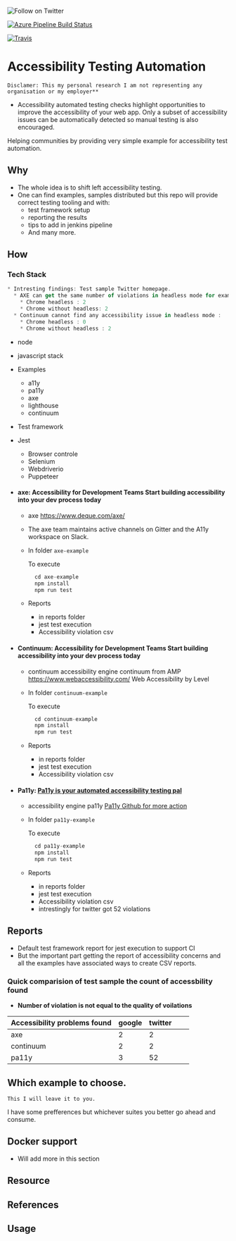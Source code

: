 
<p>
  <a href="https://twitter.com/intent/follow?screen_name=vishalm84"><img align="left" src="https://img.shields.io/twitter/follow/vishalm84.svg?style=social&label=Follow%20@vishalm84" alt="Follow on Twitter"></a>
<br />
</p>

[![Azure Pipeline Build Status](https://dev.azure.com/vishalmishra84/Test%20Project/_apis/build/status/vishalm.accessibility_automation?branchName=master)](https://dev.azure.com/vishalmishra84/Test%20Project/_build/latest?definitionId=1&branchName=master)


[![Travis](https://travis-ci.org/vishalm/accessibility_automation.svg)](https://travis-ci.org/vishalm/accessibility_automation)



# Accessibility Testing Automation
`Disclamer:
This my personal research I am not representing any organisation or my employer**`

* Accessibility automated testing checks highlight opportunities to improve the accessibility of your web app. Only a subset of accessibility issues can be automatically detected so manual testing is also encouraged.

Helping communities by providing very simple example for accessibility test automation.

## Why

* The whole idea is to shift left accessibility testing.
* One can find examples, samples distributed but this repo will provide correct testing tooling and with: 
  * test framework setup
  * reporting the results
  * tips to add in jenkins pipeline
  * And many more.

## How
  
### Tech Stack
```js
* Intresting findings: Test sample Twitter homepage.
  * AXE can get the same number of violations in headless mode for example
    * Chrome headless : 2
    * Chrome without headless: 2
  * Continuum cannot find any accessibility issue in headless mode : 
    * Chrome headless : 0
    * Chrome without headless : 2
``` 
* node
* javascript stack
* Examples
  * a11y
  * pa11y
  * axe
  * lighthouse
  * continuum
* Test framework
* Jest
  * Browser controle
  * Selenium
  * Webdriverio
  * Puppeteer

* #### axe: Accessibility for Development Teams Start building accessibility into your dev process today
  
  * axe <https://www.deque.com/axe/>
  * The axe team maintains active channels on Gitter and the A11y workspace on Slack.
  * In folder `axe-example`
  
    To execute
    ```js
      cd axe-example
      npm install
      npm run test
    ```
  * Reports
    * in reports folder
    * jest test execution
    * Accessibility violation csv

* #### Continuum: Accessibility for Development Teams Start building accessibility into your dev process today
  
  * continuum accessibility engine continuum from AMP https://www.webaccessibility.com/ Web Accessibility by Level 
  * In folder `continuum-example`
  
    To execute
    ```js
      cd continuum-example
      npm install
      npm run test
    ```
  * Reports
    * in reports folder
    * jest test execution
    * Accessibility violation csv

* #### Pa11y: [Pa11y is your automated accessibility testing pal](http://pa11y.org/)
  
  * accessibility engine pa11y [Pa11y Github for more action](https://github.com/pa11y/pa11y)
  * In folder `pa11y-example`
  
    To execute
    ```js
      cd pa11y-example
      npm install
      npm run test
    ```
  * Reports
    * in reports folder
    * jest test execution
    * Accessibility violation csv
    * intrestingly for twitter got 52 violations 


## Reports

* Default test framework report for jest execution to support CI
* But the important part getting the report of accessibility concerns and all the examples have associated ways to create       CSV reports.

### Quick comparision of test sample the count of accessbility found
  * **Number of violation is not equal to the quality of voilations**
  
|  Accessibility problems found 	| google  	|  twitter 	|   	|   	|
|---	|---	|---	|---	|---	|
|  axe 	|  2 	|   2	|   	|   	|
|  continuum 	|  2 	|  2	|   	|   	|
|  pa11y 	|   3	|  52 	|   	|   	|

## Which example to choose.

`This I will leave it to you.`

I have some prefferences but whichever suites you better go ahead and consume.

## Docker support

* Will add more in this section

## Resource

## References

## Usage
